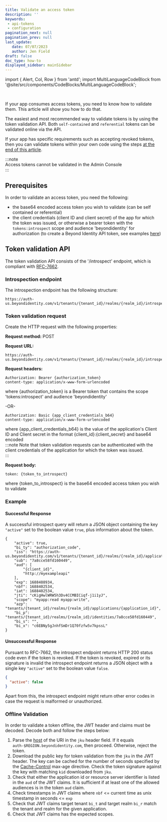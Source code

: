 ```yaml
---
title: Validate an access token
description: ''
keywords: 
 - api-tokens
 - configuration
pagination_next: null
pagination_prev: null
last_update: 
   date: 07/07/2023
   author: Jen Field
draft: false
doc_type: how-to
displayed_sidebar: mainSidebar
---
```


import { Alert, Col, Row } from 'antd';
import MultiLanguageCodeBlock from '@site/src/components/CodeBlocks/MultiLanguageCodeBlock';  

<br />

If your app consumes access tokens, you need to know how to validate them. This article will show you how to do that.  

The easiest and most recommended way to validate tokens is by using the token validation API. 
Both `self-contained` and `referential` tokens can be validated online via the API.    

If your app has specific requirements such as accepting revoked tokens, then you can validate tokens within your own code using the steps [at the end of this article](#offline-validation). 

:::note  
Access tokens cannot be validated in the Admin Console  
:::  

## Prerequisites
In order to validate an access token, you need the following:  
 - the base64 encoded access token you wish to validate (can be self contained or referential)  
 - the client credentials (client ID and client secret) of the app for which the token was issued, or otherwise a bearer token 
 with the `tokens:introspect` scope and audience 'beyondidentity' for authorization (to create a Beyond Identity API token, 
 see examples [here](./create-api-token#example-create-tokens-for-the-beyond-identity-management-api)) 

## Token validation API
The token validation API consists of the '/introspect' endpoint, which is compliant with 
[RFC-7662](https://datatracker.ietf.org/doc/html/rfc7662).   

### Introspection endpoint
The introspection endpoint has the following structure:  

```  
https://auth-us.beyondidentity.com/v1/tenants/{tenant_id}/realms/{realm_id}/introspect  
```  

### Token validation request  
Create the HTTP request with the following properties:  

**Request method:** POST  

**Request URL:** 
```  
https://auth-us.beyondidentity.com/v1/tenants/{tenant_id}/realms/{realm_id}/introspect
```  

**Request headers:**  
```  
Authorization: Bearer {authorization_token}
content-type: application/x-www-form-urlencoded  
```  
where 
{authorization_token} is a Bearer token that contains the scope 'tokens:introspect' and audience 'beyondidentity'  

-OR-
```  
Authorization: Basic {app_client_credentials_b64}
content-type: application/x-www-form-urlencoded  
```  
where 
{app_client_credentials_b64} is the value of the application's Client ID and Client secret in the format {client_id}:{client_secret} and base64 encoded  
:::note
  Note that token validation requests can be authenticated with the client credentials of the application for which the token was issued.  
:::  

**Request body:**  
```  
token: {token_to_introspect} 
```  
where {token_to_introspect} is the base64 encoded access token you wish to validate  

### Example
<MultiLanguageCodeBlock
curl='curl "https://auth-$(REGION).beyondidentity.com/v1/tenants/$(TENANT_ID)/realms/$(REALM_ID)/introspect" \
-X POST \
-u "$(APP_CLIENT_ID):$(APP_CLIENT_SECRET)" --basic \
-H "Content-Type: application/x-www-form-urlencoded" \
-d "token=$(TOKEN_TO_INTROSPECT)"'
title="/introspect"
/>

#### Successful Response

A successful introspect query will return a JSON object containing the key
`"active"` set to the boolean value `true`, plus information about the token.

```
{
    "active": true,
    "bi_ty": "authorization_code",
    "iss": "https://auth-us.beyondidentity.com/v1/tenants/{tenant_id}/realms/{realm_id}/applications/{application_id}",
    "sub": "7a8cce58fd160449",
    "aud": [
        "{client_id}",
        "http://myexampleapi"
    ],
    "exp": 1688488934,
    "nbf": 1688402534,
    "iat": 1688402534,
    "jti": "cKigHwlWRW5h3Dv4CCMBICiqf-j1i1yJ",
    "scope": "myapp:read myapp:write",
    "azp": "tenants/{tenant_id}/realms/{realm_id}/applications/{application_id}",
    "bi_p": "tenants/{tenant_id}/realms/{realm_id}/identities/7a8cce58fd160449",
    "bi_s": "",
    "bi_x": "c6EBNy5gJnhfSmDr1Q70fzfw5v7kpssL"
}
```

#### Unsuccessful Response

Pursuant to RFC-7662, the introspect endpoint returns HTTP 200 status code even
if the token is revoked. If the token is revoked, expired or its signature is
invalid the introspect endpoint returns a JSON object with a single key
`"active"` set to the boolean value `false`.

```json
{
  "active": false
}
```

Apart from this, the introspect endpoint might return other error codes in case
the request is malformed or unauthorized.

### Offline Validation

In order to validate a token offline, the JWT header and claims must be decoded. Decode both and follow the steps below:


1. Parse the [host](https://datatracker.ietf.org/doc/html/rfc3986#section-3.2.2) of the URI in the `jku` header field. If it equals `auth-$REGION.beyondidentity.com`, then proceed. Otherwise, reject the token.
2. Download the public key for token validation from the `jku` in the JWT header. The key can be cached for the number of seconds specified by the [Cache-Control](https://developer.mozilla.org/en-US/docs/Web/HTTP/Headers/Cache-Control#response_directives) max-age directive. Check the token signature against the key with matching `kid` downloaded from `jku`.
3. Check that either the application id or resource server identifier is listed in the `aud` of the JWT claims. It is sufficient if at least one of the allowed audiences is in the token `aud` claim.
4. Check timestamps in JWT claims where `nbf` <= current time as unix timestamp in seconds <= `exp`
5. Check that JWT claims target tenant `bi_t` and target realm `bi_r` match the tenant and realm for the given application.
6. Check that JWT claims has the expected scopes.